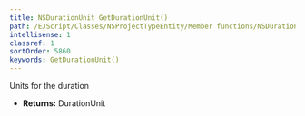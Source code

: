 ```yaml
---
title: NSDurationUnit GetDurationUnit()
path: /EJScript/Classes/NSProjectTypeEntity/Member functions/NSDurationUnit GetDurationUnit()
intellisense: 1
classref: 1
sortOrder: 5860
keywords: GetDurationUnit()
---
```



Units for the duration



* **Returns:** DurationUnit


